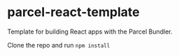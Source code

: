 # parcel-react-template

Template for building React apps with the Parcel Bundler.

Clone the repo and run `npm install`
